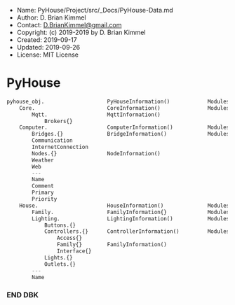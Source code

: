 * Name:      PyHouse/Project/src/_Docs/PyHouse-Data.md
* Author:    D. Brian Kimmel
* Contact:   D.BrianKimmel@gmail.com
* Copyright: (c) 2019-2019 by D. Brian Kimmel
* Created:   2019-09-17
* Updated:   2019-09-26
* License:   MIT License

# PyHouse

```python
pyhouse_obj.					PyHouseInformation()			Modules/Core/data_objects.py
    Core.						CoreInformation()				Modules/Core/data_objects.py
        Mqtt.					MqttInformation()
        	Brokers{}
    Computer.					ComputerInformation()			Modules/Computer/computer.py
        Bridges.{}				BridgeInformation()				Modules/Computer/Bridges/bridges.py
        Communication
        InternetConnection
        Nodes.{}				NodeInformation()
        Weather
        Web
        ---
        Name
        Comment
        Primary
        Priority
    House.						HouseInformation()				Modules/House/house.py
    	Family.					FamilyInformation{}				Modules/House/Family/family.py
        Lighting.				LightingInformation()			Modules/House/Lighting/lighting.py
        	Buttons.{}
        	Controllers.{}		ControllerInformation()			Modules/House/Lighting/controllers.py
        		Access{}
        		Family{}		FamilyInformation()
        		Interface{}
        	Lights.{}
        	Outlets.{}
        ---
        Name
```

### END DBK
